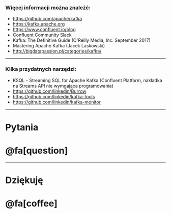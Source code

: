 
### Więcej informacji można znaleźć:
* https://github.com/apache/kafka
* https://kafka.apache.org
* https://www.confluent.io/blog
* Confluent Community Slack
* Kafka: The Definitive Guide (O'Reilly Media, Inc. September 2017)
* Mastering Apache Kafka (Jacek Laskowski)
* http://bigdatapassion.pl/categories/kafka/



---
### Kilka przydatnych narzędzi:
* KSQL - Streaming SQL for Apache Kafka (Confluent Platform, nakładka na Streams API nie wymgająca programowania)
* https://github.com/linkedin/Burrow
* https://github.com/linkedin/kafka-tools
* https://github.com/linkedin/kafka-monitor



---
# Pytania 
# @fa[question]



---
<!-- .slide: class="end" -->
# Dziękuję
# @fa[coffee]